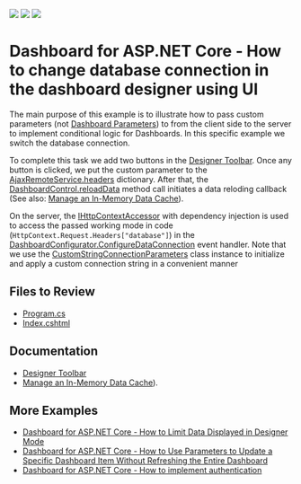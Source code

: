 <!-- default badges list -->
![](https://img.shields.io/endpoint?url=https://codecentral.devexpress.com/api/v1/VersionRange/669175317/23.1.4%2B)
[![](https://img.shields.io/badge/Open_in_DevExpress_Support_Center-FF7200?style=flat-square&logo=DevExpress&logoColor=white)](https://supportcenter.devexpress.com/ticket/details/T1179666)
[![](https://img.shields.io/badge/📖_How_to_use_DevExpress_Examples-e9f6fc?style=flat-square)](https://docs.devexpress.com/GeneralInformation/403183)
<!-- default badges end -->
# Dashboard for ASP.NET Core - How to change database connection in the dashboard designer using UI

The main purpose of this example is to illustrate how to pass custom parameters (not [Dashboard Parameters](https://docs.devexpress.com/Dashboard/117062/web-dashboard/create-dashboards-on-the-web/data-analysis/dashboard-parameters)) to from the client side to the server to implement conditional logic for Dashboards. In this specific example we switch the database connection.

To complete this task we add two buttons in the [Designer Toolbar](https://docs.devexpress.com/Dashboard/403426/web-dashboard/ui-elements-and-customization/designer-toolbar). Once any button is clicked, we put the custom parameter to the [AjaxRemoteService.headers](https://docs.devexpress.com/Dashboard/js-DevExpress.Dashboard.AjaxRemoteService#js_devexpress_dashboard_ajaxremoteservice_headers) dictionary. After that, the [DashboardControl.reloadData](https://docs.devexpress.com/Dashboard/js-DevExpress.Dashboard.DashboardControl#js_devexpress_dashboard_dashboardcontrol_reloaddata) method call initiates a data reloding callback (See also: [Manage an In-Memory Data Cache](https://docs.devexpress.com/Dashboard/400983/web-dashboard/dashboard-backend/manage-an-in-memory-data-cache)).

On the server, the [IHttpContextAccessor](https://docs.microsoft.com/en-us/aspnet/core/fundamentals/http-context?view=aspnetcore-3.0) with dependency injection is used to access the passed working mode in code (`HttpContext.Request.Headers["database"]`) in the [DashboardConfigurator.ConfigureDataConnection](https://docs.devexpress.com/Dashboard/DevExpress.DashboardWeb.DashboardConfigurator.ConfigureDataConnection) event handler. Note that we use the [CustomStringConnectionParameters](https://docs.devexpress.com/CoreLibraries/DevExpress.DataAccess.ConnectionParameters.CustomStringConnectionParameters) class instance to initialize and apply a custom connection string in a convenient manner

## Files to Review

* [Program.cs](./CS/Program.cs)
* [Index.cshtml](./CS/Pages/Index.cshtml)

## Documentation

* [Designer Toolbar](https://docs.devexpress.com/Dashboard/403426/web-dashboard/ui-elements-and-customization/designer-toolbar)
* [Manage an In-Memory Data Cache](https://docs.devexpress.com/Dashboard/400983/web-dashboard/dashboard-backend/manage-an-in-memory-data-cache)).

## More Examples

* [Dashboard for ASP.NET Core - How to Limit Data Displayed in Designer Mode](https://github.com/DevExpress-Examples/asp-net-core-dashboard-limit-designer-data)
* [Dashboard for ASP.NET Core - How to Use Parameters to Update a Specific Dashboard Item Without Refreshing the Entire Dashboard](https://github.com/DevExpress-Examples/asp-net-core-dashboard-refresh-item-on-parameter-change)
* [Dashboard for ASP.NET Core - How to implement authentication](https://github.com/DevExpress-Examples/aspnet-core-dashboard-jwt-authentication)
